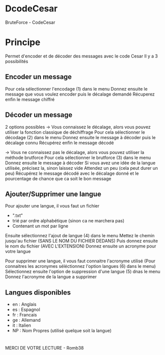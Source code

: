 # DcodeCesar
 BruteForce - CodeCesar

# Principe
 Permet d'encoder et de décoder des messages avec le code Cesar
 Il y a 3 possibilités

 ## Encoder un message
 Pour cela sélectionner l'encodage (1) dans le menu
 Donnez ensuite le message que vous voulez encoder puis le décalage demandé
 Récuperez enfin le message chiffré

 ## Décoder un message
 2 options possibles
  -> Vous connaissez le décalage, alors vous pouvez utiliser la fonction classique de déchiffrage
  Pour cela sélectionner le décodage (2) dans le menu
  Donnez ensuite le message à décoder puis le décalage connu
  Récupérez enfin le message décodé

  -> Vous ne connaissez pas le décalage, alors vous pouvez utiliser la méthode brutforce
  Pour cela sélectionner le brutforce (3) dans le menu
  Donnez ensuite le message à décoder
  Si vous avez une idée de la langue utilisée, précisez la, sinon laissez vide
  Attendez un peu (cela peut durer un peu)
  Récupérez le message décodé avec le décalage donné et le pourcentage de chance que ca soit le bon message

 ## Ajouter/Supprimer une langue
 Pour ajouter une langue, il vous faut un fichier
 - ".txt" 
 - trié par ordre alphabétique (sinon ca ne marchera pas) 
 - Contenant un mot par ligne
  
 Ensuite sélectionnez l'ajout de langue (4) dans le menu
 Mettez le chemin jusqu'au fichier (SANS LE NOM DU FICHIER DEDANS)
 Puis donnez ensuite le nom du fichier (AVEC L'EXTENSION)
 Donnez ensuite un acronyme pour votre langue


 Pour supprimer une langue, il vous faut connaitre l'acronyme utilisé
 (Pour connaitres les acronymes séléctionnez l'option langues (6) dans le menu)
 Sélectionnez ensuite l'option de suppression d'une langue (5) dnas le menu
 Donnez l'acronyme de la langue a supprimer


 ## Langues disponibles
 - en : Anglais
 - es : Espagnol
 - fr : Francais
 - ge : Allemand
 - it : Italien
 - NP : Nom Propres (utilisé quelque soit la langue)

#
MERCI DE VOTRE LECTURE - Romb38


